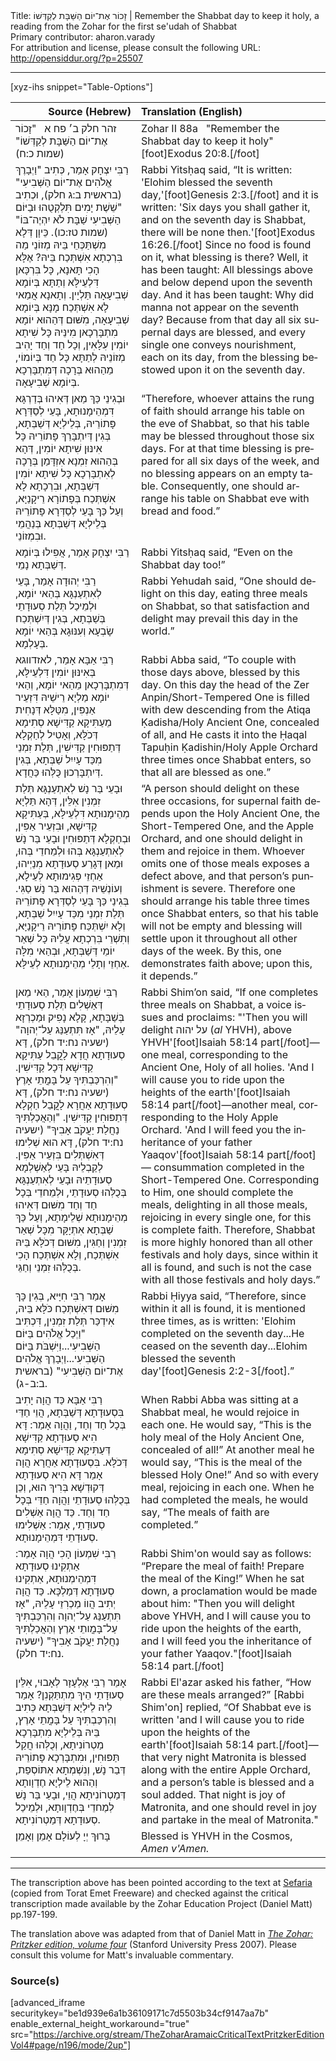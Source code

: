 <html>
<head></head>
<body>
Title: זָכוֹר אֶת־יוֹם הַשַּׁבָּת לְקַדְּשׁוֹ | Remember the Shabbat day to keep it holy, a reading from the Zohar for the first se'udah of Shabbat<br />
Primary contributor: aharon.varady<br />
For attribution and license, please consult the following URL: <a href="http://opensiddur.org/?p=25507">http://opensiddur.org/?p=25507</a>
<p />
<hr />

[xyz-ihs snippet="Table-Options"]<table style="margin-left: auto; margin-right: auto;" class="draggable">
<thead><tr><th id="x" style="text-align: right;">Source (Hebrew)</th><th style="text-align: left;">Translation (English)</th></tr></thead>
<tbody>
<tr><td style="vertical-align:top;">
<div class="liturgy" lang="he">
זהר חלק ב׳ פח א
&nbsp;
"זָכוֹר אֶת־יוֹם הַשַּׁבָּת לְקַדְּשׁוֹ" <span class="citation">(שמות כ:ח)</span>
</span></div></td>
 
<td style="vertical-align:top;">
<div class="english" lang="en">
Zohar II 88a
&nbsp;
"Remember the Shabbat day to keep it holy"[foot]Exodus 20:8.[/foot]
</div></td></tr>


<tr><td style="vertical-align:top;">
<div class="liturgy" lang="he">
רַבִּי יִצְחָק אָמַר, כְּתִיב "וַיְבָרֶךְ אֱלֹהִים אֶת־יוֹם הַשְּׁבִיעִי" <span class="citation">(בראשית ב:ג חלק)</span>, וּכְתִיב "שֵׁשֶׁת יָמִים תִּלְקְטֻהוּ וּבַיּוֹם הַשְּׁבִיעִי שַׁבָּת לֹא יִהְיֶה־בּוֹ" <span class="citation">(שמות טז:כו)</span>. כֵּיוָן דְּלָא מִשְׁתַּכְּחֵי בֵּיהּ מְזוֹנֵי מַה בִּרְכְתָא אִשְׁתְּכַח בֵּיהּ? אֶלָּא הָכִי תָּאנָא, כָּל בִּרְכָּאן דִּלְעֵילָּא וְתַתָּא בְּיוֹמָא שְׁבִיעָאָה תַּלְיָין. וְתָאנָא אֲמַאי לָא אִשְׁתְּכַח מָנָּא בְּיוֹמָא שְׁבִיעָאָה, מִשּׁוּם דְּהַהוּא יוֹמָא מִתְבָּרְכָאן מִינֵּיהּ כָּל שִׁיתָא יוֹמִין עִלָּאִין, וְכָל חַד וְחַד יָהִיב מְזוֹנֵיהּ לְתַתָּא כָּל חַד בְּיוֹמוֹי, מֵהַהוּא בְּרָכָה דְּמִתְבָּרְכָא בְּיוֹמָא שְׁבִיעָאָה.    
</span></div></td>
 
<td style="vertical-align:top;">
<div class="english" lang="en">
Rabbi Yitsḥaq said, “It is written: 'Elohim blessed the seventh day,'[foot]Genesis 2:3.[/foot] and it is written: 'Six days you shall gather it, and on the seventh day is Shabbat, there will be none then.'[foot]Exodus 16:26.[/foot] Since no food is found on it, what blessing is there? Well, it has been taught: All blessings above and below depend upon the seventh day. And it has been taught: Why did manna not appear on the seventh day? Because from that day all six supernal days are blessed, and every single one conveys nourishment, each on its day, from the blessing bestowed upon it on the seventh day.
</div></td></tr>


<tr><td style="vertical-align:top;">
<div class="liturgy" lang="he">
וּבְגִינֵי כַּךְ מַאן דְּאִיהוּ בְּדַרְגָּא דִּמְהֵימָנוּתָא, בָּעֵי לְסַדְּרָא פָּתוֹרֵיהּ, בְּלֵילְיָא דְּשַׁבְּתָא, בְּגִין דְּיִתְבָּרֵךְ פָּתוֹרֵיהּ כָּל אִינּוּן שִׁיתָא יוֹמִין, דְּהָא בְּהַהוּא זִמְנָא אִזְדָּמַן בְּרָכָה לְאִתְבָּרְכָא כָּל שִׁיתָא יוֹמִין דְּשַׁבְּתָא, וּבִרְכָתָא לָא אִשְׁתְּכַח בְּפָתוֹרָא רֵיקָנַיָּא, וְעַל כַּךְ בָּעֵי לְסַדְּרָא פָּתוֹרֵיהּ בְּלֵילְיָא דְּשַׁבְּתָא בְּנַהֲמֵי וּבִמְזוֹנֵי.
</span></div></td>
 
<td style="vertical-align:top;">
<div class="english" lang="en">
“Therefore, whoever attains the rung of faith should arrange his table on the eve of Shabbat, so that his table may be blessed throughout those six days. For at that time blessing is prepared for all six days of the week, and no blessing appears on an empty table. Consequently, one should arrange his table on Shabbat eve with bread and food.”
</div></td></tr>


<tr><td style="vertical-align:top;">
<div class="liturgy" lang="he">
רַבִּי יִצְחָק אָמַר, אֲפִילוּ בְּיוֹמָא דְּשַׁבְּתָא נָמֵי. 
</span></div></td>
 
<td style="vertical-align:top;">
<div class="english" lang="en">
Rabbi Yitsḥaq said, “Even on the Shabbat day too!”
</div></td></tr>


<tr><td style="vertical-align:top;">
<div class="liturgy" lang="he">
רַבִּי יְהוּדָה אָמַר, בָּעֵי לְאִתְעַנְגָּא בְּהַאי יוֹמָא, וּלְמֵיכַל תְּלַת סְעוּדָתֵי בְּשַׁבְּתָא, בְּגִין דְּיִשְׁתְּכַח שָׂבְעָא וְעִנּוּגָא בְּהַאי יוֹמָא בְּעָלְמָא. 
</span></div></td>
 
<td style="vertical-align:top;">
<div class="english" lang="en">
Rabbi Yehudah said, “One should delight on this day, eating three meals on Shabbat, so that satisfaction and delight may prevail this day in the world.” 
</div></td></tr>


<tr><td style="vertical-align:top;">
<div class="liturgy" lang="he">
רַבִּי אַבָּא אָמַר, לאזדווגא בְּאִינּוּן יוֹמִין דִּלְעֵילָּא, דְּמִתְבָּרְכָאן מֵהַאי יוֹמָא, וְהַאי יוֹמָא מַלְיָא רֵישֵׁיהּ דִּזְעֵיר אַנְפִּין, מִטַּלָּא דְּנָחִית מֵעַתִּיקָא קַדִּישָׁא סְתִימָא דְּכֹלָּא, וְאָטִיל לְחַקְלָא דְּתַפּוּחִין קַדִּישִׁין, תְּלַת זִמְנֵי מִכַּד עָיִיִל שַׁבְּתָא, בְּגִין דְּיִתְבָּרְכוּן כֻּלְּהוּ כַּחֲדָא.
</span></div></td>
 
<td style="vertical-align:top;">
<div class="english" lang="en">
Rabbi Abba said, “To couple with those days above, blessed by this day. On this day the head of the Zer Anpin/Short-Tempered One is filled with dew descending from the Atiqa Ḳadisha/Holy Ancient One, concealed of all, and He casts it into the Ḥaqal Tapuḥin Ḳadishin/Holy Apple Orchard three times once Shabbat enters, so that all are blessed as one.”
</div></td></tr>


<tr><td style="vertical-align:top;">
<div class="liturgy" lang="he">
וּבָעֵי בַּר נָשׁ לְאִתְעַנְגָּא תְּלַת זִמְנִין אִלֵּין, דְּהָא תַּלְיָא מְהֵימָנוּתָא דִּלְעֵילָּא, בְּעַתִּיקָא קַדִּישָׁא, וּבִזְעֵיר אַפִּין, וּבְחַקְלָא דְּתַפּוּחִין וּבָעֵי בַּר נָשׁ לְאִתְעַנְגָּא בְּהוּ וּלְמֵחדֵי בְּהוּ, וּמַאן דְּגָרַע סְעוּדָתָא מִנַיְיהוּ, אַחְזֵי פְּגִימוּתָא לְעֵילָא, וְעוֹנְשֵׁיהּ דְּהַהוּא בַּר נָשׁ סַגִּי. בְּגִינֵי כַּךְ בָּעֵי לְסַדְּרָא פָּתוֹרֵיהּ תְּלַת זִמְנֵי מִכַּד עָיִיִל שַׁבְּתָא, וְלָא יִשְׁתְּכַּח פָּתוֹרֵיהּ רֵיקָנַיָּא, וְתִשְׁרֵי בִּרְכְתָא עֲלֵיהּ כָּל שְׁאַר יוֹמֵי דְּשַׁבְּתָא, וּבְהַאי מִלָּה אַחְזֵי וְתָלֵי מְהֵימָנוּתָא לְעֵילָּא.
</span></div></td>
 
<td style="vertical-align:top;">
<div class="english" lang="en">
“A person should delight on these three occasions, for supernal faith depends upon the Holy Ancient One, the Short-Tempered One, and the Apple Orchard, and one should delight in them and rejoice in them. Whoever omits one of those meals exposes a defect above, and that person’s punishment is severe. Therefore one should arrange his table three times once Shabbat enters, so that his table will not be empty and blessing will settle upon it throughout all other days of the week. By this, one demonstrates faith above; upon this, it depends.”
</div></td></tr>


<tr><td style="vertical-align:top;">
<div class="liturgy" lang="he">
רַבִּי שִׁמְעוֹן אָמַר, הַאי מַאן דְּאַשְׁלִים תְּלַת סְעוּדָתֵי בְּשַׁבָּתָא, קָלָא נָפִיק וּמַכְרְזָא עָלֵיהּ, "אָז תִּתְעַנַּג עַל־יְהוָה" <span class="citation">(ישעיה נח:יד חלק)</span>, דָּא סְעוּדָתָא חֲדָא לָקֳבֵל עַתִּיקָא קַדִּישָׁא דְּכָל קַדִּישִׁין. "וְהִרְכַּבְתִּיךָ עַל בָּמֳתֵי אָרֶץ <span class="citation">(ישעיה נח:יד חלק)</span>, דָּא סְעוּדָתָא אַחֲרָא לָקֳבֵל חַקְלָא דְּתַפּוּחִין קַדִּישִׁין. "וְהַאֲכַלְתִּיךָ נַחֲלַת יַעֲקֹב אָבִיךָ" <span class="citation">(ישעיה נח:יד חלק)</span>, דָּא הוּא שְׁלִימוּ דְּאִשְׁתְּלִים בִּזְעֵיר אַפִּין. לְקַבְלֵיהּ בָּעֵי לְאַשְׁלְמָא סְעוּדָתֵיהּ וּבָעֵי לְאִתְעַנְגָּא בְּכֻלְּהוּ סְעוּדָתֵי, וּלְמֵחדֵי בְּכָל חַד וְחַד מִשּׁוּם דְּאִיהוּ מְהֵימָנוּתָא שְׁלֵימָתָא, וְעַל כַּךְ שַׁבְּתָא אִתְיָקָּר מִכָּל שְׁאַר זִמְנִין וְחַגִּין, מִשּׁוּם דְּכֹלָּא בֵּיהּ אִשְׁתְּכַח, וְלָא אִשְׁתְּכַח הָכִי בְּכֻלְּהוּ זִמְנֵי וְחַגֵּי. 
</span></div></td>
 
<td style="vertical-align:top;">
<div class="english" lang="en">
Rabbi Shim’on said, “If one completes three meals on Shabbat, a voice issues and proclaims: "'Then you will delight <span class="hebrew" lang="he">על יהוה</span> (<em>al</em> YHVH), above YHVH'[foot]Isaiah 58:14 part[/foot]—one meal, corresponding to the Ancient One, Holy of all holies. 'And I will cause you to ride upon the heights of the earth'[foot]Isaiah 58:14 part[/foot]—another meal, corresponding to the Holy Apple Orchard. 'And I will feed you the inheritance of your father Yaaqov'[foot]Isaiah 58:14 part[/foot]— consummation completed in the Short-Tempered One. Corresponding to Him, one should complete the meals, delighting in all those meals, rejoicing in every single one, for this is complete faith. Therefore, Shabbat is more highly honored than all other festivals and holy days, since within it all is found, and such is not the case with all those festivals and holy days.”
</div></td></tr>


<tr><td style="vertical-align:top;">
<div class="liturgy" lang="he">
אָמַר רַבִּי חִיָּיא, בְּגִין כָּךְ מִשּׁוּם דְּאִשְׁתְּכַח כֹּלָּא בֵּיהּ, אִידְכַּר תְּלַת זִמְנִין, דִּכְתִּיב "וַיְכַל אֱלֹהִים בַּיּוֹם הַשְּׁבִיעִי...וַיִּשְׁבֹּת בַּיּוֹם הַשְּׁבִיעִי...וַיְבָרֶךְ אֱלֹהִים אֶת־יוֹם הַשְּׁבִיעִי" <span class="citation">(בראשית ב:ב-ג)</span>.
</span></div></td>
 
<td style="vertical-align:top;">
<div class="english" lang="en">
Rabbi Ḥiyya said, “Therefore, since within it all is found, it is mentioned three times, as is written: 'Elohim completed on the seventh day...He ceased on the seventh day...Elohim blessed the seventh day'[foot]Genesis 2:2-3[/foot].” 
</div></td></tr>


<tr><td style="vertical-align:top;">
<div class="liturgy" lang="he">
רַבִּי אַבָּא כַּד הֲוָה יָתִיב בִּסְעוּדָתָא דְּשַׁבְּתָא, הֲוֵי חַדֵּי בְּכָל חַד וְחַד, וַהֲוָה אָמַר: דָּא הִיא סְעוּדָתָא קַדִּישָׁא דְּעַתִּיקָא קַדִּישָׁא סְתִימָא דְּכֹלָּא. בִּסְעוּדָתָא אַחֲרָא הֲוָה אָמַר דָּא הִיא סְעוּדָתָא דְּקוּדְשָׁא בְּרִיךְ הוּא, וְכֵן בְּכֻלְּהוּ סְעוּדָתֵי וַהֲוָה חַדֵּי בְּכָל חַד וְחַד. כַּד הֲוָה אַשְׁלִים סְעוּדָתֵי, אָמַר: אַשְׁלִימוּ סְעוּדָתֵי דִּמְהֵימָנוּתָא.
</span></div></td>
 
<td style="vertical-align:top;">
<div class="english" lang="en">
When Rabbi Abba was sitting at a Shabbat meal, he would rejoice in each one. He would say, “This is the holy meal of the Holy Ancient One, concealed of all!” At another meal he would say, “This is the meal of the blessed Holy One!” And so with every meal, rejoicing in each one. When he had completed the meals, he would say, “The meals of faith are completed.”
</div></td></tr>


<tr><td style="vertical-align:top;">
<div class="liturgy" lang="he">
רַבִּי שִׁמְעוֹן הָכִי הֲוָה אָמַר: אַתְקִינוּ סְעוּדָתָא דִּמְהֵימְנוּתָא, אַתְקִינוּ סְעוּדָתָא דְּמַלְכָּא. כַּד הֲוָה יְתִיב הֲווֹ מַכְרִזֵי עָלֵיהּ, "אָז תִּתְעַנַּג עַל־יְהוָה וְהִרְכַּבְתִּיךָ עַל־בָּמֳותֵי אָרֶץ וְהַאֲכַלְתִּיךָ נַחֲלַת יַעֲקֹב אָבִיךָ" <span class="citation">(ישעיה נח:יד חלק)</span>.
</span></div></td>
 
<td style="vertical-align:top;">
<div class="english" lang="en">
Rabbi Shim'on would say as follows: “Prepare the meal of faith! Prepare the meal of the King!” When he sat down, a proclamation would be made about him: "Then you will delight above YHVH, and I will cause you to ride upon the heights of the earth, and I will feed you the inheritance of your father Yaaqov."[foot]Isaiah 58:14 part.[/foot]
</div></td></tr>


<tr><td style="vertical-align:top;">
<div class="liturgy" lang="he">
אָמַר רַבִּי אֶלְעָזָר לְאָבוּי, אִלֵּין סְעוּדָתֵי הֵיךְ מִתְתַּקְנִן? אָמַר לֵיהּ לֵילְיָא דְּשַׁבְּתָא כְּתִיב וְהִרְכַּבְתִּיךָ עַל בָּמֳתֵי אָרֶץ, בֵּיהּ בְּלֵילְיָא מִתְבָּרְכָא מַטְרוֹנִיתָא, וְכֻלְּהוּ חֲקַל תַּפּוּחִין, וּמִתְבָּרְכָא פָּתוֹרֵיהּ דְּבַר נָשׁ, וְנִשְׁמְתָא אִתּוֹסְפַת, וְהַהוּא לֵילְיָא חֶדְוָותָא דְּמַטְרוֹנִיתָא הֲוֵי, וּבָעֵי בַּר נָשׁ לְמֶחדֵי בְּחֶדְוָותָא, וּלְמֵיכַל סְעוּדָתָא דְּמַטְרוֹנִיתָא.    
</span></div></td>
 
<td style="vertical-align:top;">
<div class="english" lang="en">
Rabbi El'azar asked his father, “How are these meals arranged?” [Rabbi Shim'on] replied, “Of Shabbat eve is written 'and I will cause you to ride upon the heights of the earth'[foot]Isaiah 58:14 part.[/foot]—that very night Matronita is blessed along with the entire Apple Orchard, and a person’s table is blessed and a soul added. That night is joy of Matronita, and one should revel in joy and partake in the meal of Matronita."
</div></td></tr>


<tr><td style="vertical-align:top;">
<div class="liturgy" lang="he">
בָּרוּךְ יְיָ לְעוֹלָם אָמֵן וְאָמֵן׃
</span></div></td>
 
<td style="vertical-align:top;">
<div class="english" lang="en">
Blessed is YHVH in the Cosmos, <em>Amen v'Amen.</em>
</div></td></tr>
</tbody></table>

<hr />

The transcription above has been pointed according to the text at <a href="https://www.sefaria.org/Zohar.2.88a.3?vhe=Torat_Emet_Zohar&lang=he&with=all&lang2=he">Sefaria</a> (copied from Torat Emet Freeware) and checked against the critical transcription made available by the Zohar Education Project (Daniel Matt) pp.197-199.

The translation above was adapted from that of Daniel Matt in <em><a href="https://www.sup.org/books/title/?id=11996">The Zohar: Pritzker edition, volume four</a></em> (Stanford University Press 2007). Please consult this volume for Matt's invaluable commentary.

<h3>Source(s)</h3>

[advanced_iframe securitykey="be1d939e6a1b36109171c7d5503b34cf9147aa7b" enable_external_height_workaround="true" src="https://archive.org/stream/TheZoharAramaicCriticalTextPritzkerEditionVol4#page/n196/mode/2up"]
</body>
</html>